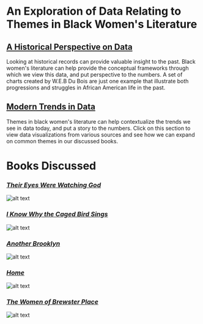 # **An Exploration of Data Relating to Themes in Black Women's Literature**
## [A Historical Perspective on Data](https://aazariaz.github.io/historical)
Looking at historical records can provide valuable insight to the past.  Black women's literature can help provide the conceptual frameworks through which we view this data, and put perspective to the numbers.  A set of charts created by W.E.B Du Bois are just one example that illustrate both progressions and struggles in African American life in the past.

## [Modern Trends in Data](https://aazariaz.github.io/modern)
Themes in black women's literature can help contextualize the trends we see in data today, and put a story to the numbers.  Click on this section to view data visualizations from various sources and see how we can expand on common themes in our discussed books.

# **Books Discussed**

### [*Their Eyes Were Watching God*](https://aazariaz.github.io/theireyes)
![alt text](https://github.com/aazariaz/aazariaz.github.io/blob/master/watching%20god.jpg?raw=true)

### [*I Know Why the Caged Bird Sings*](https://aazariaz.github.io/cagedbird)
![alt text](https://github.com/aazariaz/aazariaz.github.io/blob/master/bird%20sings.jpg?raw=true)

### [*Another Brooklyn*](https://aazariaz.github.io/brooklyn)
![alt text](https://github.com/aazariaz/aazariaz.github.io/blob/master/brook.jpg?raw=true)

### [*Home*](https://aazariaz.github.io/home)
![alt text](https://github.com/aazariaz/aazariaz.github.io/blob/master/home.jpg?raw=true)

### [*The Women of Brewster Place*](https://aazariaz.github.io/brewster)
![alt text](https://github.com/aazariaz/aazariaz.github.io/blob/master/brewster.jpg?raw=true)
